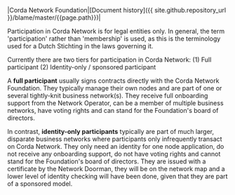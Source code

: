 |Corda Network Foundation|[Document history]({{ site.github.repository_url }}/blame/master/{{page.path}})|

Participation in Corda Network is for legal entities only. In general, the term 'participation' rather than 'membership' is used, as this is the terminology used for a Dutch Stichting in the laws governing it.

Currently there are two tiers for participation in Corda Network:
(1) Full participant
(2) Identity-only / sponsored participant

A **full participant** usually signs contracts directly with the Corda Network Foundation. They typically manage their own nodes and are part of one or several tightly-knit business network(s). They receive full onboarding support from the Network Operator, can be a member of multiple business networks, have voting rights and can stand for the Foundation's board of directors.  

In contrast, **identity-only participants** typically are part of much larger, disparate business networks where participants only infrequently transact on Corda Network. They only need an identity for one node application, do not receive any onboarding support, do not have voting rights and cannot stand for the Foundation's board of directors. They are issued with a certificate by the Network Doorman, they will be on the network map and a lower level of identity checking will have been done, given that they are part of a sponsored model. 
